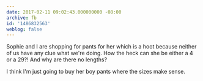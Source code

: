 ```yaml
---
date: 2017-02-11 09:02:43.000000000 -08:00
archive: fb
id: '1486832563'
weblog: false
---
```


Sophie and I are shopping for pants for her which is a hoot because neither of us have any clue what we're doing. How the heck can she be either a 4 or a 29?! And why are there no lengths?

I think I'm just going to buy her boy pants where the sizes make sense.
